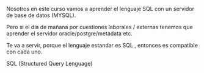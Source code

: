 
Nosotros en este curso vamos a aprender el lenguaje SQL con un servidor de base de datos (MYSQL).

Pero si el dia de mañana por cuestiones laborales / externas tenemos que aprender el servidor oracle/postgre/metadata etc.

Te va a servir, porque el lenguaje estandar es SQL , entonces es compatible con cada uno.

SQL (Structured Query Lenguage)

